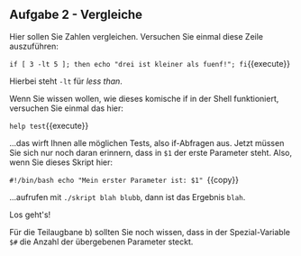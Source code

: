 ## Aufgabe 2 - Vergleiche
Hier sollen Sie Zahlen vergleichen. Versuchen Sie einmal diese Zeile auszuführen:

``if [ 3 -lt 5 ]; then echo "drei ist kleiner als fuenf!"; fi``{{execute}}

Hierbei steht ``-lt`` für *less than*.

Wenn Sie wissen wollen, wie dieses komische if in der Shell funktioniert, versuchen Sie
einmal das hier:

``help test``{{execute}}

...das wirft Ihnen alle möglichen Tests, also if-Abfragen aus. Jetzt müssen
Sie sich nur noch daran erinnern, dass in ``$1`` der erste Parameter steht. Also, 
wenn Sie dieses Skript hier:

``#!/bin/bash
echo "Mein erster Parameter ist: $1"
``{{copy}}

...aufrufen mit ``./skript blah blubb``, dann ist das Ergebnis ``blah``.

Los geht's!

Für die Teilaugbane b) sollten Sie noch wissen, dass in der Spezial-Variable ``$#`` die Anzahl
der übergebenen Parameter steckt.